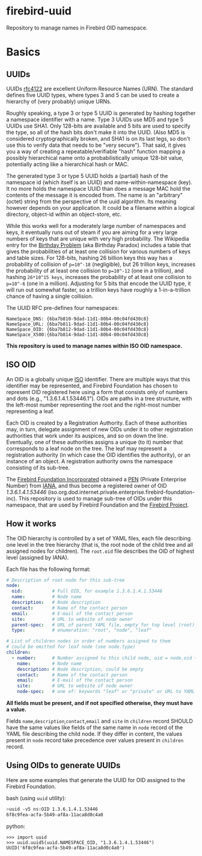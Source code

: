 # firebird-uuid
Repository to manage names in Firebird OID namespace.

# Basics

## UUIDs

UUIDs [rfc4122](http://tools.ietf.org/html/rfc4122) are excellent Uniform Resource Names (URN). The standard defines five UUID types, where types 3 and 5 can be used to create a hierarchy of (very probably) unique URNs.

Roughly speaking, a type 3 or type 5 UUID is generated by hashing together a namespace identifier with a name. Type 3 UUIDs use MD5 and type 5 UUIDs use SHA1. Only 128-bits are available and 5 bits are used to specify the type, so all of the hash bits don't make it into the UUID. (Also MD5 is considered cryptographically broken, and SHA1 is on its last legs, so don't use this to verify data that needs to be "very secure"). That said, it gives you a way of creating a repeatable/verifiable "hash" function mapping a possibly hierarchical name onto a probabilistically unique 128-bit value, potentially acting like a hierarchical hash or MAC.

The generated type 3 or type 5 UUID holds a (partial) hash of the namespace id (which itself is an UUID) and name-within-namespace (key). It no more holds the namespace UUID than does a message MAC hold the contents of the message it is encoded from. The name is an "arbitrary" (octet) string from the perspective of the uuid algorithm. Its meaning however depends on your application. It could be a filename within a logical directory, object-id within an object-store, etc.

While this works well for a moderately large number of namespaces and keys, it eventually runs out of steam if you are aiming for a very large numbers of keys that are unique with very high probability. The Wikipedia entry for the [Birthday Problem](http://en.wikipedia.org/wiki/Birthday_problem#Probability_table) (aka Birthday Paradox) includes a table that gives the probabilities of at least one collision for various numbers of keys and table sizes. For 128-bits, hashing 26 billion keys this way has a probability of collision of `p=10^-18` (negligible), but 26 trillion keys, increases the probability of at least one collision to `p=10^-12` (one in a trillion), and hashing `26*10^15 keys`, increases the probability of at least one collision to `p=10^-6` (one in a million). Adjusting for 5 bits that encode the UUID type, it will run out somewhat faster, so a trillion keys have roughly a 1-in-a-trillion chance of having a single collision.

The UUID RFC pre-defines four namespaces:

    NameSpace_DNS: {6ba7b810-9dad-11d1-80b4-00c04fd430c8}
    NameSpace_URL: {6ba7b811-9dad-11d1-80b4-00c04fd430c8}
    NameSpace_OID: {6ba7b812-9dad-11d1-80b4-00c04fd430c8}
    NameSpace_X500:{6ba7b814-9dad-11d1-80b4-00c04fd430c8}

**This repository is used to manage names within ISO OID namespace.**

## ISO OID

An OID is a globally unique [ISO](http://www.iso.org/iso/en/ISOOnline.frontpage) identifier. There are multiple ways that this identifier may be represented, and Firebird Foundation has chosen to represent OID registered here using a form that consists only of numbers and dots (e.g., "1.3.6.1.4.1.53446.1"). OIDs are paths in a tree structure, with the left-most number representing the root and the right-most number representing a leaf.

Each OID is created by a Registration Authority. Each of these authorities may, in turn, delegate assignment of new OIDs under it to other registration authorities that work under its auspices, and so on down the line. Eventually, one of these authorities assigns a unique (to it) number that corresponds to a leaf node on the tree. The leaf may represent a registration authority (in which case the OID identifies the authority), or an instance of an object. A registration authority owns the namespace consisting of its sub-tree.

The [Firebird Foundation Incorporated](https://firebirdsql.org/en/firebird-foundation) obtained a [PEN](https://www.iana.org/assignments/enterprise-numbers/enterprise-numbers) (Private Enterprise Number) from [IANA](https://www.iana.org), and thus become a registered owner of OID _1.3.6.1.4.1.53446_ (iso.org.dod.internet.private.enterprise.firebird-foundation-inc). This repository is used to manage sub-tree of OIDs under this namespace, that are used by Firebird Foundation and the [Firebird Project](https://www.firebirdsql.org).

## How it works

The OID hierarchy is controlled by a set of YAML files, each file describing one level in the tree hierarchy (that is, the root node of the child tree and all assigned nodes for children). The `root.oid` file describes the OID of highest level (assigned by IANA).

Each file has the following format:

```yaml
# Description of root node for this sub-tree
node:            
  oid:           # Full OID, for example 1.3.6.1.4.1.53446
  name:          # Node name
  description:   # Node description
  contact:       # Name of the contact person
  email:         # E-mail of the contact person
  site:          # URL to website of node owner
  parent-spec:   # URL of parent YAML file, empty for top level (root) node
  type:          # enumeration: "root", "node", "leaf"

# List of children nodes in order of numbers assigned to them
# could be omitted for leaf node (see node.type)
children:        
  - number:      # Number assigned to this child node, oid = node.oid + '.' + number
    name:        # Node name
    description: # Node description, could be empty
    contact:     # Name of the contact person
    email:       # E-mail of the contact person
    site:        # URL to website of node owner
    node-spec:   # one of: keywords "leaf" or "private" or URL to YAML file describing this child node
```

**All fields must be present, and if not specified otherwise, they must have a value.**

Fields `name`,`description`,`contact`,`email` and `site` in `children` record SHOULD have the same values like fields of the same name in `node` record of the YAML file describing the child node. If they differ in content, the values present in `node` record take precedence over values present in `children` record.

## Using OIDs to generate UUIDs

Here are some examples that generate the UUID for OID assigned to the Firebird Foundation.

bash (using `uuid` utility):
```bash
>uuid -v5 ns:OID 1.3.6.1.4.1.53446
6f8c9fea-acfa-5b49-af8a-11aca8d0c4a0

```

python:
```
>>> import uuid
>>> uuid.uuid5(uuid.NAMESPACE_OID, "1.3.6.1.4.1.53446")
UUID('6f8c9fea-acfa-5b49-af8a-11aca8d0c4a0')
```

